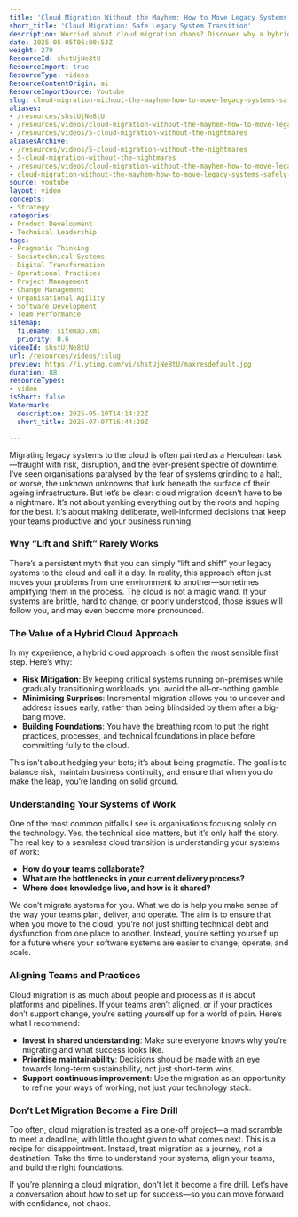 ```yaml
---
title: 'Cloud Migration Without the Mayhem: How to Move Legacy Systems Safely and Set Your Teams Up for Success'
short_title: 'Cloud Migration: Safe Legacy System Transition'
description: Worried about cloud migration chaos? Discover why a hybrid approach beats “lift and shift” and how to align teams for a seamless, risk-free transition.
date: 2025-05-05T06:00:53Z
weight: 270
ResourceId: shstUjNe8tU
ResourceImport: true
ResourceType: videos
ResourceContentOrigin: ai
ResourceImportSource: Youtube
slug: cloud-migration-without-the-mayhem-how-to-move-legacy-systems-safely-and-set-your-teams-up-for-success
aliases:
- /resources/shstUjNe8tU
- /resources/videos/cloud-migration-without-the-mayhem-how-to-move-legacy-systems-safely-and-set-your-teams-up-for-success
- /resources/videos/5-cloud-migration-without-the-nightmares
aliasesArchive:
- /resources/videos/5-cloud-migration-without-the-nightmares
- 5-cloud-migration-without-the-nightmares
- /resources/videos/cloud-migration-without-the-mayhem-how-to-move-legacy-systems-safely-and-set-your-teams-up-for-success
- cloud-migration-without-the-mayhem-how-to-move-legacy-systems-safely-and-set-your-teams-up-for-success
source: youtube
layout: video
concepts:
- Strategy
categories:
- Product Development
- Technical Leadership
tags:
- Pragmatic Thinking
- Sociotechnical Systems
- Digital Transformation
- Operational Practices
- Project Management
- Change Management
- Organisational Agility
- Software Development
- Team Performance
sitemap:
  filename: sitemap.xml
  priority: 0.6
videoId: shstUjNe8tU
url: /resources/videos/:slug
preview: https://i.ytimg.com/vi/shstUjNe8tU/maxresdefault.jpg
duration: 88
resourceTypes:
- video
isShort: false
Watermarks:
  description: 2025-05-10T14:14:22Z
  short_title: 2025-07-07T16:44:29Z

---
```

Migrating legacy systems to the cloud is often painted as a Herculean task—fraught with risk, disruption, and the ever-present spectre of downtime. I’ve seen organisations paralysed by the fear of systems grinding to a halt, or worse, the unknown unknowns that lurk beneath the surface of their ageing infrastructure. But let’s be clear: cloud migration doesn’t have to be a nightmare. It’s not about yanking everything out by the roots and hoping for the best. It’s about making deliberate, well-informed decisions that keep your teams productive and your business running.

### Why “Lift and Shift” Rarely Works

There’s a persistent myth that you can simply “lift and shift” your legacy systems to the cloud and call it a day. In reality, this approach often just moves your problems from one environment to another—sometimes amplifying them in the process. The cloud is not a magic wand. If your systems are brittle, hard to change, or poorly understood, those issues will follow you, and may even become more pronounced.

### The Value of a Hybrid Cloud Approach

In my experience, a hybrid cloud approach is often the most sensible first step. Here’s why:

- **Risk Mitigation**: By keeping critical systems running on-premises while gradually transitioning workloads, you avoid the all-or-nothing gamble.
- **Minimising Surprises**: Incremental migration allows you to uncover and address issues early, rather than being blindsided by them after a big-bang move.
- **Building Foundations**: You have the breathing room to put the right practices, processes, and technical foundations in place before committing fully to the cloud.

This isn’t about hedging your bets; it’s about being pragmatic. The goal is to balance risk, maintain business continuity, and ensure that when you do make the leap, you’re landing on solid ground.

### Understanding Your Systems of Work

One of the most common pitfalls I see is organisations focusing solely on the technology. Yes, the technical side matters, but it’s only half the story. The real key to a seamless cloud transition is understanding your systems of work:

- **How do your teams collaborate?**
- **What are the bottlenecks in your current delivery process?**
- **Where does knowledge live, and how is it shared?**

We don’t migrate systems for you. What we do is help you make sense of the way your teams plan, deliver, and operate. The aim is to ensure that when you move to the cloud, you’re not just shifting technical debt and dysfunction from one place to another. Instead, you’re setting yourself up for a future where your software systems are easier to change, operate, and scale.

### Aligning Teams and Practices

Cloud migration is as much about people and process as it is about platforms and pipelines. If your teams aren’t aligned, or if your practices don’t support change, you’re setting yourself up for a world of pain. Here’s what I recommend:

- **Invest in shared understanding**: Make sure everyone knows why you’re migrating and what success looks like.
- **Prioritise maintainability**: Decisions should be made with an eye towards long-term sustainability, not just short-term wins.
- **Support continuous improvement**: Use the migration as an opportunity to refine your ways of working, not just your technology stack.

### Don’t Let Migration Become a Fire Drill

Too often, cloud migration is treated as a one-off project—a mad scramble to meet a deadline, with little thought given to what comes next. This is a recipe for disappointment. Instead, treat migration as a journey, not a destination. Take the time to understand your systems, align your teams, and build the right foundations.

If you’re planning a cloud migration, don’t let it become a fire drill. Let’s have a conversation about how to set up for success—so you can move forward with confidence, not chaos.
